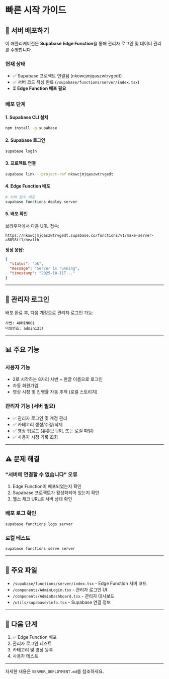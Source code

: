 # 빠른 시작 가이드

## 🚀 서버 배포하기

이 애플리케이션은 **Supabase Edge Function**을 통해 관리자 로그인 및 데이터 관리를 수행합니다.

### 현재 상태
- ✅ Supabase 프로젝트 연결됨 (nkowcjmjqaszwtrvgedt)
- ✅ 서버 코드 작성 완료 (`/supabase/functions/server/index.tsx`)
- ⏳ **Edge Function 배포 필요**

### 배포 단계

#### 1. Supabase CLI 설치
```bash
npm install -g supabase
```

#### 2. Supabase 로그인
```bash
supabase login
```

#### 3. 프로젝트 연결
```bash
supabase link --project-ref nkowcjmjqaszwtrvgedt
```

#### 4. Edge Function 배포
```bash
# 서버 함수 배포
supabase functions deploy server
```

#### 5. 배포 확인
브라우저에서 다음 URL 접속:
```
https://nkowcjmjqaszwtrvgedt.supabase.co/functions/v1/make-server-a8898ff1/health
```

**정상 응답:**
```json
{
  "status": "ok",
  "message": "Server is running",
  "timestamp": "2025-10-11T..."
}
```

---

## 🔑 관리자 로그인

배포 완료 후, 다음 계정으로 관리자 로그인 가능:

```
사번: ADMIN001
비밀번호: admin123!
```

---

## 📊 주요 기능

### 사용자 기능
- 2로 시작하는 8자리 사번 + 한글 이름으로 로그인
- 자동 회원가입
- 영상 시청 및 진행률 자동 추적 (로컬 스토리지)

### 관리자 기능 (서버 필요)
- ✅ 관리자 로그인 및 계정 관리
- ✅ 카테고리 생성/수정/삭제
- ✅ 영상 업로드 (유튜브 URL 또는 로컬 파일)
- ✅ 사용자 시청 기록 조회

---

## ⚠️ 문제 해결

### "서버에 연결할 수 없습니다" 오류
1. Edge Function이 배포되었는지 확인
2. Supabase 프로젝트가 활성화되어 있는지 확인
3. 헬스 체크 URL로 서버 상태 확인

### 배포 로그 확인
```bash
supabase functions logs server
```

### 로컬 테스트
```bash
supabase functions serve server
```

---

## 📁 주요 파일

- `/supabase/functions/server/index.tsx` - Edge Function 서버 코드
- `/components/AdminLogin.tsx` - 관리자 로그인 UI
- `/components/AdminDashboard.tsx` - 관리자 대시보드
- `/utils/supabase/info.tsx` - Supabase 연결 정보

---

## 🎯 다음 단계

1. ✅ Edge Function 배포
2. 관리자 로그인 테스트
3. 카테고리 및 영상 등록
4. 사용자 테스트

---

자세한 내용은 `SERVER_DEPLOYMENT.md`를 참조하세요.
